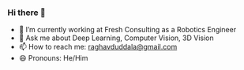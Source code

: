 ### Hi there 👋

- 🔭 I’m currently working at Fresh Consulting as a Robotics Engineer
- 💬 Ask me about Deep Learning, Computer Vision, 3D Vision 
- 📫 How to reach me: raghavduddala@gmail.com
- 😄 Pronouns: He/Him


